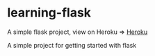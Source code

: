 # learning-flask
A simple flask project, view on Heroku => [Heroku](https://peaceful-beyond-82925.herokuapp.com/)

A simple project for getting started with flask
